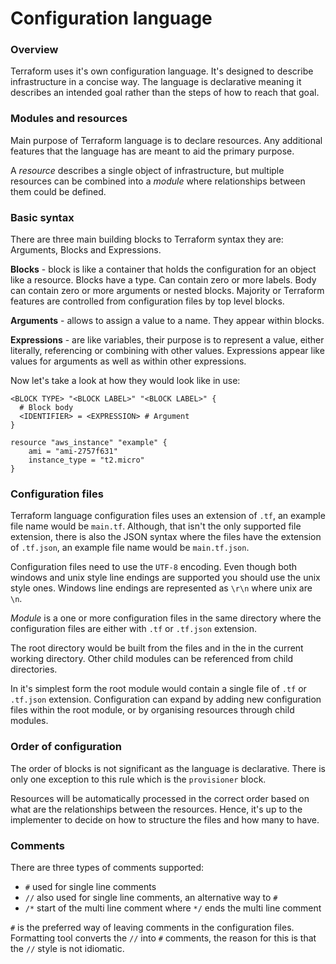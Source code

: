 # Configuration language

### Overview
Terraform uses it's own configuration language. 
It's designed to describe infrastructure in a concise way. 
The language is declarative meaning it describes an intended goal rather than the steps of how to reach that goal.

### Modules and resources

Main purpose of Terraform language is to declare resources. 
Any additional features that the language has are meant to aid the primary purpose. 

A *resource* describes a single object of infrastructure, but multiple resources can be combined into a *module* where relationships between them could be defined.

### Basic syntax

There are three main building blocks to Terraform syntax they are: Arguments, Blocks and Expressions.

**Blocks** - block is like a container that holds the configuration for an object like a resource. 
Blocks have a type. 
Can contain zero or more labels.
Body can contain zero or more arguments or nested blocks.
Majority or Terraform features are controlled from configuration files by top level blocks.

**Arguments** - allows to assign a value to a name. 
They appear within blocks.

**Expressions** - are like variables, their purpose is to represent a value, either literally, referencing or combining with other values. 
Expressions appear like values for arguments as well as within other expressions. 

Now let's take a look at how they would look like in use:
```
<BLOCK TYPE> "<BLOCK LABEL>" "<BLOCK LABEL>" {
  # Block body
  <IDENTIFIER> = <EXPRESSION> # Argument
}

resource "aws_instance" "example" {
	ami = "ami-2757f631"
	instance_type = "t2.micro"
}
```

### Configuration files

Terraform language configuration files uses an extension of `.tf`, an example file name would be `main.tf`. 
Although, that isn't the only supported file extension, there is also the JSON syntax where the files have the extension of `.tf.json`, an example file name would be `main.tf.json`. 

Configuration files need to use the `UTF-8` encoding. 
Even though both windows and unix style line endings are supported you should use the unix style ones. 
Windows line endings are represented as `\r\n` where unix are `\n`.

*Module* is a one or more configuration files in the same directory where the configuration files are either with `.tf` or `.tf.json` extension. 

The root directory would be built from the files and in the in the current working directory. 
Other child modules can be referenced from child directories.

In it's simplest form the root module would contain a single file of `.tf` or `.tf.json` extension. 
Configuration can expand by adding new configuration files within the root module, or by organising resources through child modules.

### Order of configuration

The order of blocks is not significant as the language is declarative. 
There is only one exception to this rule which is the `provisioner` block.

Resources will be automatically processed in the correct order based on what are the relationships between the resources. 
Hence, it's up to the implementer to decide on how to structure the files and how many to have.

### Comments

There are three types of comments supported:
* `#` used for single line comments
* `//` also used for single line comments, an alternative way to `#`
* `/*` start of the multi line comment where `*/` ends the multi line comment

`#` is the preferred way of leaving comments in the configuration files. 
Formatting tool converts the `//` into `#` comments, the reason for this is that the `//` style is not idiomatic.